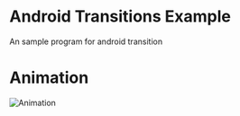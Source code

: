 # Android Transitions Example
An sample program for android transition 

# Animation
![Animation](/demo/anim.png)